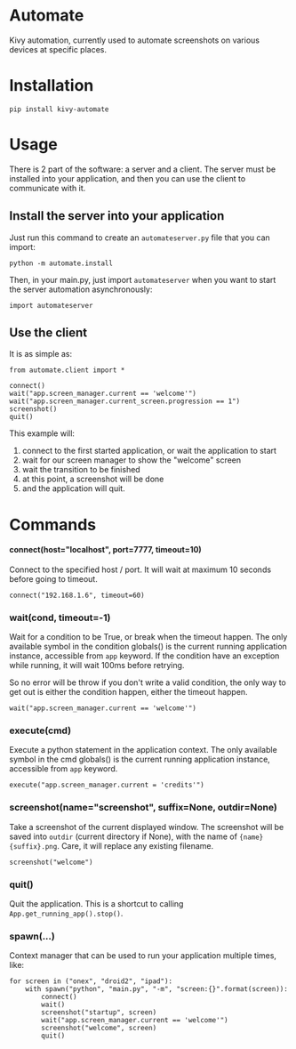 # Automate

Kivy automation, currently used to automate screenshots on various devices at
specific places.

# Installation

    pip install kivy-automate

# Usage

There is 2 part of the software: a server and a client. The server must be
installed into your application, and then you can use the client to communicate
with it.

## Install the server into your application

Just run this command to create an `automateserver.py` file that you can import:

    python -m automate.install

Then, in your main.py, just import `automateserver` when you want to start the
server automation asynchronously:

    import automateserver

## Use the client

It is as simple as:

    from automate.client import *

    connect()
    wait("app.screen_manager.current == 'welcome'")
    wait("app.screen_manager.current_screen.progression == 1")
    screenshot()
    quit()

This example will:

1. connect to the first started application, or wait the application to start
2. wait for our screen manager to show the "welcome" screen
3. wait the transition to be finished
4. at this point, a screenshot will be done
5. and the application will quit.

# Commands

#### connect(host="localhost", port=7777, timeout=10)

Connect to the specified host / port. It will wait at maximum 10 seconds before
going to timeout.

    connect("192.168.1.6", timeout=60)

### wait(cond, timeout=-1)

Wait for a condition to be True, or break when the timeout happen. The only
available symbol in the condition globals() is the current running application
instance, accessible from `app` keyword. If the condition have an exception
while running, it will  wait 100ms before retrying.

So no error will be throw if you don't write a valid condition, the only way to
get out is either the condition happen, either the timeout happen.

    wait("app.screen_manager.current == 'welcome'")

### execute(cmd)

Execute a python statement in the application context. The only available symbol
in the cmd globals() is the current running application instance, accessible
from `app` keyword.

    execute("app.screen_manager.current = 'credits'")

### screenshot(name="screenshot", suffix=None, outdir=None)

Take a screenshot of the current displayed window. The screenshot will be saved into `outdir` (current directory if None), with the name of `{name}{suffix}.png`.
Care, it will replace any existing filename.

    screenshot("welcome")

### quit()

Quit the application. This is a shortcut to calling
`App.get_running_app().stop()`.

### spawn(...)

Context manager that can be used to run your application multiple times, like:

    for screen in ("onex", "droid2", "ipad"):
        with spawn("python", "main.py", "-m", "screen:{}".format(screen)):
            connect()
            wait()
            screenshot("startup", screen)
            wait("app.screen_manager.current == 'welcome'")
            screenshot("welcome", screen)
            quit()
